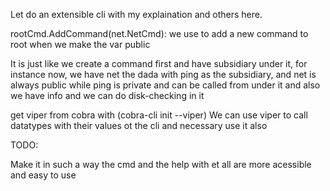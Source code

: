 Let do an extensible cli with my explaination and others here.


rootCmd.AddCommand(net.NetCmd): we use to add a new command to root when we make the var public

It is just like we create a command first and have subsidiary under it, for instance now, we have net the dada with ping as the subsidiary, and net is always public while ping is private and can be called from under it and also we have info and we can do disk-checking in it


get viper from cobra with (cobra-cli init --viper)
We can use viper to call datatypes with their values ot the cli and necessary use it also


TODO:

Make it in such a way the cmd and the help with et all are more acessible and easy to use
